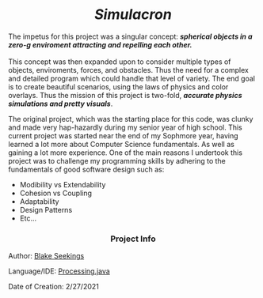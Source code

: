 <h1 align = "center"> <i> Simulacron </i>  </h1>

The impetus for this project was a singular concept: *__spherical objects in a zero-g enviroment attracting and repelling each other.__* <br><br>
This concept was then expanded upon to consider multiple types of objects, enviroments, forces, and obstacles. Thus the need for a complex
and detailed program which could handle that level of variety. The end goal is to create beautiful scenarios, using the laws of physics and 
color overlays. Thus the mission of this project is two-fold, __*accurate physics simulations and pretty visuals*__.

The original project, which was the starting place for this code, was clunky and made very hap-hazardly during my senior year of high school.
This current project was started near the end of my Sophmore year, having learned a lot more about Computer Science fundamentals. As well as
gaining a lot more experience. One of the main reasons I undertook this project was to challenge my programming skills by adhering to 
the fundamentals of good software design such as:

- Modibility vs Extendability
- Cohesion vs Coupling
- Adaptability
- Design Patterns
- Etc...



<h3 align = "center"> Project Info   </h3>

Author: [Blake Seekings](https://github.com/j-blake-s)

Language/IDE: [Processing.java](https://processing.org/)

Date of Creation: 2/27/2021

